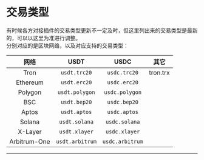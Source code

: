 # 交易类型

有时候各方对接插件的交易类型更新不一定及时，但这里列出来的交易类型是最新的，可以以这里为准进行调整。  
分别对应的是区块网络，以及对应支持的交易类型：

|    **网络**    |    **USDT**     |    **USDC**     |  **其它**  |
|:------------:|:---------------:|:---------------:|:--------:|
|     Tron     |  `usdt.trc20`   |  `usdc.trc20`   | tron.trx |
|   Ethereum   |  `usdt.erc20`   |  `usdc.erc20`   |          |
|   Polygon    | `usdt.polygon`  | `usdc.polygon`  |          |
|     BSC      |  `usdt.bep20`   |  `usdc.bep20`   |          |
|    Aptos     |  `usdt.aptos`   |  `usdc.aptos`   |          |
|    Solana    |  `usdt.solana`  |  `usdc.solana`  |          |
|   X-Layer    |  `usdt.xlayer`  |  `usdc.xlayer`  |          |
| Arbitrum-One | `usdt.arbitrum` | `usdc.arbitrum` |          |

---